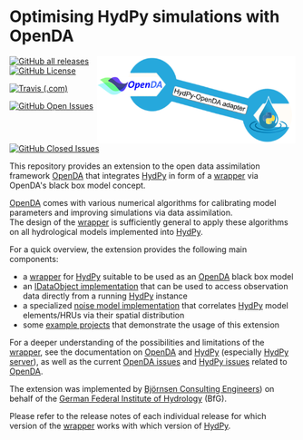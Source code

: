 
# Optimising HydPy simulations with OpenDA

<img src="logo.png" align="right" width="350">

[![GitHub all releases](https://img.shields.io/github/downloads/hydpy-dev/OpenDA/total)](https://github.com//hydpy-dev/OpenDA/releases)
[![GitHub License](https://img.shields.io/github/license/hydpy-dev/OpenDA?color=blue)](https://github.com/hydpy-dev/OpenDA/blob/master/LICENSE)

[![Travis (.com)](https://img.shields.io/travis/com/hydpy-dev/OpenDA/master?label=Travis%20CI%20build)](https://app.travis-ci.com/github/hydpy-dev/OpenDA/branches)

[![GitHub Open Issues](https://img.shields.io/github/issues-raw/hydpy-dev/OpenDA)](https://github.com//hydpy-dev/OpenDA/issues?q=is%3Aopen+is%3Aissue)
[![GitHub Closed Issues](https://img.shields.io/github/issues-closed-raw/hydpy-dev/OpenDA)](https://github.com/hydpy-dev/OpenDA/issues?q=is%3Aissue+is%3Aclosed)

This repository provides an extension to the open data assimilation framework [OpenDA](http://openda.org/) that integrates 
[HydPy](https://github.com/hydpy-dev/hydpy#readme) in form of a [wrapper](extensions/HydPyOpenDABBModelWrapper#readme) via OpenDA's black box model concept.

[OpenDA](http://openda.org/) comes with various numerical algorithms for 
calibrating model parameters and improving simulations via data assimilation.  
The design of the [wrapper](extensions/HydPyOpenDABBModelWrapper#readme) is 
sufficiently general to apply these algorithms on all hydrological models 
implemented into [HydPy](https://github.com/hydpy-dev/hydpy#readme).

For a quick overview, the extension provides the following main components:
* a [wrapper](extensions/HydPyOpenDABBModelWrapper#readme) for [HydPy](https://github.com/hydpy-dev/hydpy#readme) suitable to be used as an [OpenDA](http://openda.org/) black box model
* an [IDataObject implementation](extensions/HydPyOpenDABBModelWrapper#HyPyIoObject) that can be used to access observation data directly from a running [HydPy](https://github.com/hydpy-dev/hydpy#readme) instance
* a specialized [noise model implementation](extensions/HydPyOpenDABBModelWrapper/SpatialNoiseModel.md) that correlates [HydPy](https://github.com/hydpy-dev/hydpy#readme) model elements/HRUs via their spatial distribution
* some [example projects](demos#readme) that demonstrate the usage of this extension

For a deeper understanding of the possibilities and limitations of the [wrapper](extensions/HydPyOpenDABBModelWrapper#readme),
see the documentation on [OpenDA](http://openda.org/) and 
[HydPy](https://github.com/hydpy-dev/hydpy#readme) (especially [HydPy server](https://hydpy-dev.github.io/hydpy/master/servertools.html)), as 
well as the current [OpenDA issues](https://github.com/hydpy-dev/OpenDA/issues)
and [HydPy issues](https://github.com/hydpy-dev/hydpy/issues) related to [OpenDA](http://openda.org/).

The extension was implemented by [Björnsen Consulting Engineers](https://www.bjoernsen.de/index.php?id=bjoernsen&L=2))
on behalf of the [German Federal Institute of Hydrology](https://www.bafg.de/EN/Home/homepage_en_node.html) 
(BfG).

Please refer to the release notes of each individual release for which version of the [wrapper](extensions/HydPyOpenDABBModelWrapper) works 
with which version of [HydPy](https://github.com/hydpy-dev/hydpy#readme).
